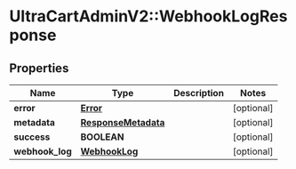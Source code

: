 # UltraCartAdminV2::WebhookLogResponse

## Properties
Name | Type | Description | Notes
------------ | ------------- | ------------- | -------------
**error** | [**Error**](Error.md) |  | [optional] 
**metadata** | [**ResponseMetadata**](ResponseMetadata.md) |  | [optional] 
**success** | **BOOLEAN** |  | [optional] 
**webhook_log** | [**WebhookLog**](WebhookLog.md) |  | [optional] 


